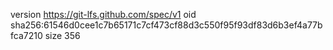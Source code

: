 version https://git-lfs.github.com/spec/v1
oid sha256:61546d0cee1c7b65171c7cf473cf88d3c550f95f93df83d6b3ef4a77bfca7210
size 356
